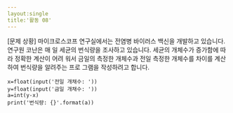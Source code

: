 ```yaml
---
layout:single
title:'활동 08'
---
```


[문제 상황] 
마이크로스코프 연구실에서는 전염병 바이러스 백신을 개발하고 있습니다. 연구원 코난은 매 일 세균의 번식량을 조사하고 있습니다. 세균의 개체수가 증가함에 따라 정확한 계산이 어려 워서 금일의 측정한 개체수과 전일 측정한 개체수를 차이를 계산하여 번식량을 알려주는 프로 그램을 작성하려고 합니다. 

~~~
x=float(input('전일 개채수: '))
y=float(input('금일 개채수: '))
a=int(y-x)
print('번식량: {}'.format(a))
~~~
